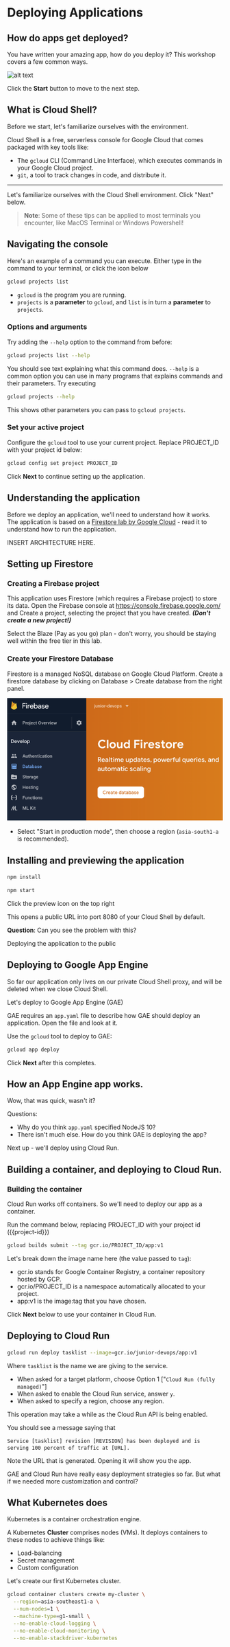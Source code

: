 # Deploying Applications

## How do apps get deployed?

You have written your amazing app, how do you deploy it? This workshop covers a few common ways.

![alt text](https://storage.googleapis.com/appivo-websites/www/2017/12/5a7fa863-cloudnative.png "How do we deploy an app?")

Click the **Start** button to move to the next step.


## What is Cloud Shell?

Before we start, let's familiarize ourselves with the environment.

Cloud Shell is a free, serverless console for Google Cloud that comes packaged with key tools like:
* The `gcloud` CLI (Command Line Interface), which executes commands in your Google Cloud project.
* `git`, a tool to track changes in code, and distribute it.

*** 

Let's familiarize ourselves with the Cloud Shell environment. Click "Next" below.
> **Note**: Some of these tips can be applied to most terminals you encounter, like MacOS Terminal or Windows Powershell!

## Navigating the console

Here's an example of a command you can execute. Either type in the command to your terminal, or click the <walkthrough-cloud-shell-icon></walkthrough-cloud-shell-icon> icon below

```bash
gcloud projects list
```

* `gcloud` is the program you are running.
* `projects` is a **parameter** to `gcloud`, and `list` is in turn a **parameter** to `projects`.

### Options and arguments

Try adding the `--help` option to the command from before:

```bash
gcloud projects list --help
```

You should see text explaining what this command does. `--help` is a common option you can use in many programs that explains commands and their parameters. Try executing

```bash
gcloud projects --help
```

This shows other parameters you can pass to `gcloud projects`.


### Set your active project
Configure the `gcloud` tool to use your current project. Replace PROJECT_ID with your project id below:

```bash
gcloud config set project PROJECT_ID
```

Click **Next** to continue setting up the application.

## Understanding the application

Before we deploy an application, we'll need to understand how it works. 
The application is based on a [Firestore lab by Google Cloud](https://codelabs.developers.google.com/codelabs/firestore-web/#0) - read it to understand how to run the application.

INSERT ARCHITECTURE HERE.

## Setting up Firestore

### Creating a Firebase project

This application uses Firestore (which requires a Firebase project) to store its data.
Open the Firebase console at https://console.firebase.google.com/ and Create a project, selecting the project that you have created. ***(Don't create a new project!)***

Select the Blaze (Pay as you go) plan - don't worry, you should be staying well within the free tier in this lab.

### Create your Firestore Database

Firestore is a managed NoSQL database on Google Cloud Platform. Create a firestore database by clicking on Database > Create database from the right panel. 

![alt text](https://raw.githubusercontent.com/chalcedonyt/gcp-gke-workshop/master/tutorial-images/Firestore.png "Creating firebase instance")

* Select "Start in production mode", then choose a region (`asia-south1-a` is recommended).

## Installing and previewing the application 
```bash
npm install
```

```bash
npm start
```

Click the preview icon on the top right <walkthrough-web-preview-icon></walkthrough-web-preview-icon>

This opens a public URL into port 8080 of your Cloud Shell by default.

**Question**: Can you see the problem with this?

Deploying the application to the public

## Deploying to Google App Engine

So far our application only lives on our private Cloud Shell proxy, and will be deleted when we close Cloud Shell.

Let's deploy to Google App Engine (GAE)

GAE requires an `app.yaml` file to describe how GAE should deploy an application. <walkthrough-editor-open-file filePath="app.yaml">Open the file</walkthrough-editor-open-file> and look at it.

Use the `gcloud` tool to deploy to GAE:
```bash
gcloud app deploy
```

Click **Next** after this completes.

## How an App Engine app works.

Wow, that was quick, wasn't it?

Questions:
* Why do you think `app.yaml` specified NodeJS 10?
* There isn't much else. How do you think GAE is deploying the app?

Next up - we'll deploy using Cloud Run.

## Building a container, and deploying to Cloud Run.

### Building the container
Cloud Run works off containers. So we'll need to deploy our app as a container.

Run the command below, replacing PROJECT_ID with your project id ({{project-id}})
```bash
gcloud builds submit --tag gcr.io/PROJECT_ID/app:v1
```

Let's break down the image name here (the value passed to `tag`):
* gcr.io stands for Google Container Registry, a container repository hosted by GCP.
* gcr.io/PROJECT_ID is a namespace automatically allocated to your project.
* app:v1 is the image:tag that you have chosen.

Click **Next** below to use your container in Cloud Run.

## Deploying to Cloud Run

```bash
gcloud run deploy tasklist --image=gcr.io/junior-devops/app:v1
```

Where `tasklist` is the name we are giving to the service.

* When asked for a target platform, choose Option 1 ["`Cloud Run (fully managed)`"]
* When asked to enable the Cloud Run service, answer `y`.
* When asked to specify a region, choose any region.

This operation may take a while as the Cloud Run API is being enabled.

You should see a message saying that
```
Service [tasklist] revision [REVISION] has been deployed and is serving 100 percent of traffic at [URL].
```

Note the URL that is generated. Opening it will show you the app.

GAE and Cloud Run have really easy deployment strategies so far. But what if we needed more customization and control?

## What Kubernetes does

Kubernetes is a container orchestration engine.

A Kubernetes **Cluster** comprises nodes (VMs). It deploys containers to these nodes to achieve things like:
* Load-balancing
* Secret management
* Custom configuration

Let's create our first Kubernetes cluster.

```bash
gcloud container clusters create my-cluster \
  --region=asia-southeast1-a \
  --num-nodes=1 \
  --machine-type=g1-small \
  --no-enable-cloud-logging \
  --no-enable-cloud-monitoring \
  --no-enable-stackdriver-kubernetes
```